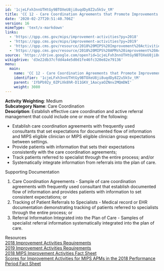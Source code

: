 ```yaml
---
id: '1cjeLFxh3nnUTHtGy9BTOXeU8ji8uqdDy8Z2u5kSv_tM'
title: 'CC 12 - Care Coordination Agreements that Promote Improvements in Patient Tracking Across Settings'
date: '2020-02-27T20:51:40.706Z'
version: 16
mimeType: 'text/x-markdown'
links:
  - 'https://qpp.cms.gov/mips/improvement-activities?py=2018'
  - 'https://qpp.cms.gov/mips/improvement-activities?py=2019'
  - 'https://qpp.cms.gov/resource/2018%20MIPS%20Improvement%20Activities%20Fact%20Sheet'
  - 'https://qpp.cms.gov/resource/2018%20MIPS%20APMs%20improvement%20Activities%20scores%20fact%20sheet'
source: 'https://drive.google.com/open?id=1cjeLFxh3nnUTHtGy9BTOXeU8ji8uqdDy8Z2u5kSv_tM'
wikigdrive: 'd3e22db37cfdd4a4e5d0d1fe46fc320e82e79136'
menu:
  main:
    name: 'CC 12 - Care Coordination Agreements that Promote Improvements in Patient Tracking Across Settings'
    identifier: '1cjeLFxh3nnUTHtGy9BTOXeU8ji8uqdDy8Z2u5kSv_tM'
    parent: '1YbPb92y_0ZPiXk8hR-D11GKV_1AacyaOZNnv2MQmDWI'
    weight: 3080
---
```





**Activity Weighting**: Medium  
**Subcategory Name**: Care Coordination  
**Description**: Establish effective care coordination and active referral management that could include one or more of the following:
* Establish care coordination agreements with frequently used consultants that set expectations for documented flow of information and MIPS eligible clinician or MIPS eligible clinician group expectations between settings. 
* Provide patients with information that sets their expectations consistently with the care coordination agreements;
* Track patients referred to specialist through the entire process; and/or
* Systematically integrate information from referrals into the plan of care.




Supporting Documentation
1. Care Coordination Agreements - Sample of care coordination agreements with frequently used consultant that establish documented flow of information and provides patients with information to set consistent expectations; or 
2. Tracking of Patient Referrals to Specialists - Medical record or EHR documentation demonstrating tracking of patients referred to specialists through the entire process; or 
3. Referral Information Integrated into the Plan of Care - Samples of specialist referral information systematically integrated into the plan of care.




Resources  
[2018 Improvement Activities Requirements](https://qpp.cms.gov/mips/improvement-activities?py=2018)  
[2019 Improvement Activities Requirements](https://qpp.cms.gov/mips/improvement-activities?py=2019)  
[2018 MIPS Improvement Activities Fact Sheet](https://qpp.cms.gov/resource/2018%20MIPS%20Improvement%20Activities%20Fact%20Sheet)  
[Scores for Improvement Activities for MIPS APMs in the 2018 Performance Period Fact Sheet](https://qpp.cms.gov/resource/2018%20MIPS%20APMs%20improvement%20Activities%20scores%20fact%20sheet)
